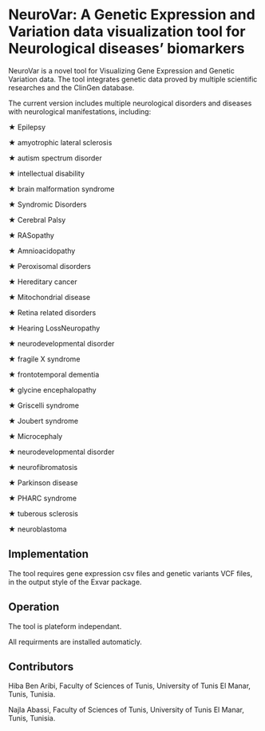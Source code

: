 # NeuroVar: A Genetic Expression and Variation data visualization tool for Neurological diseases’ biomarkers

NeuroVar is a novel tool for Visualizing Gene Expression and Genetic Variation data. The tool integrates genetic data proved by multiple scientific researches and the ClinGen database. 

The current version includes multiple neurological disorders  and diseases with neurological manifestations, including:

★	Epilepsy 

★	amyotrophic lateral sclerosis 

★	autism spectrum disorder

★	intellectual disability

★	brain malformation syndrome

★	Syndromic Disorders

★	Cerebral Palsy

★	RASopathy

★	Amnioacidopathy

★	Peroxisomal disorders

★	Hereditary cancer

★	Mitochondrial disease

★	Retina related disorders

★	Hearing LossNeuropathy

★	neurodevelopmental disorder 

★	fragile X syndrome

★	frontotemporal dementia 

★	glycine encephalopathy

★	Griscelli syndrome 

★	Joubert syndrome

★	Microcephaly

★	neurodevelopmental disorder

★	neurofibromatosis 

★	Parkinson disease

★	PHARC syndrome

★	tuberous sclerosis

★	neuroblastoma



## Implementation

The tool requires gene expression csv files and genetic variants VCF files, in the output style of the Exvar package.


## Operation

The tool is plateform independant. 

All requirments are installed automaticly.


## Contributors

Hiba Ben Aribi, Faculty of Sciences of Tunis, University of Tunis El Manar, Tunis, Tunisia.

Najla Abassi, Faculty of Sciences of Tunis, University of Tunis El Manar, Tunis, Tunisia.
